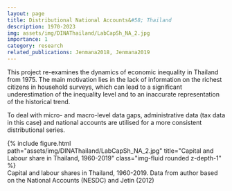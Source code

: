 ```yaml
---
layout: page
title: Distributional National Accounts&#58; Thailand
description: 1970-2023
img: assets/img/DINAThailand/LabCapSh_NA_2.jpg
importance: 1
category: research
related_publications: Jenmana2018, Jenmana2019
---
```


This project re-examines the dynamics of economic inequality in Thailand from 1975. The main motivation lies in the lack of information on the richest citizens in household surveys, which can lead to a significant underestimation of the inequality level and to an inaccurate representation of the historical trend.

To deal with micro- and macro-level data gaps, administrative data (tax data in this case) and national accounts are utilised for a more consistent distributional series.

<div class="row">
    <div class="col-sm mt-3 mt-md-0">
        {% include figure.html path="assets/img/DINAThailand/LabCapSh_NA_2.jpg" title="Capital and Labour share in Thailand, 1960-2019" class="img-fluid rounded z-depth-1" %}
    </div>
</div>
<div class="caption">
    Capital and labour shares in Thailand, 1960-2019. Data from author based on the National Accounts (NESDC) and Jetin (2012)
</div>
